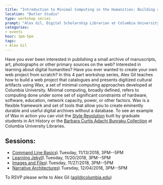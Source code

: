 ```yaml
---
title: "Introduction to Minimal Computing in the Humanities: Building an Exhibit of Primary Sources Using Wax"
location: "Butler Studio"
type: workshop series
prompt: "Alex Gil, Digital Scholarship Librarian at Columbia University Libraries, leads a workshop series on minimal computing techniques for building digital archives and exhibits of cultural artifacts."
categories:
- events
hour: 3pm-5pm
tags:
- Alex Gil
---
```


Have you ever been interested in publishing a small archive of manuscripts, art, photographs or
other primary sources on the web? Interested in learning about digital humanities? Have you
ever wanted to create your own web project from scratch? In this 4 part workshop series, Alex
Gil teaches how to build a web project that catalogues and presents digitized cultural
artifacts using Wax, a set of minimal computing approaches developed at Columbia University.
Minimal computing, broadly defined, refers to computing done under some set of significant
constraints of hardware, software, education, network capacity, power, or other factors. Wax is
a flexible framework and set of tools that allow you to create eminently durable and useful
digital archives without a database. To see an example of Wax in action you can visit the
[Style Revolution](https://stylerevolution.github.io/) built by graduate students in Art
History or the [Barbara Curtis Adachi Bunraku
Collection](https://bunraku.library.columbia.edu/) at Columbia University Libraries.

## Sessions:

- [Command Line Basics](https://events.columbia.edu/go/commandline)\\
Tuesday, 11/13/2018, 3PM--5PM
- [Learning Jekyll](https://events.columbia.edu/cal/event/eventView.do?b=de&calPath=%2Fpublic%2Fcals%2FMainCal&guid=CAL-00bb9e25-6667531c-0166-6967e28a-000017f5events@columbia.edu&recurrenceId=)\\
Tuesday, 11/20/2018,  3PM--5PM
- [Images and Files](https://events.columbia.edu/go/imagesfiles)\\
Tuesday, 11/27/2018, 3PM--5PM
- [Narrative Architectures](https://events.columbia.edu/go/narrativedesign)\\
Tuesday, 12/04/2018, 3PM--5PM

To RSVP please write to Alex Gil (<agil@columbia.edu>)
